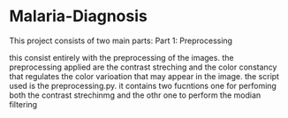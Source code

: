 # Malaria-Diagnosis
This project consists of two main parts:
Part 1: Preprocessing

this consist entirely with the preprocessing of the images. the preprocessing applied are the contrast streching and the color constancy that regulates the color varioation that may appear in the image. the script used is the preprocessing.py. it contains two fucntions one for perfoming both the contrast strechinmg and the othr one to perform the modian filtering 
